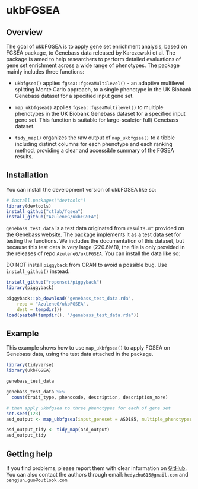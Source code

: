 
<!-- README.md is generated from README.Rmd. Please edit that file -->

# ukbFGSEA

<!-- badges: start -->
<!-- badges: end -->

## Overview

The goal of ukbFGSEA is to apply gene set enrichment analysis, based on
FGSEA package, to Genebass data released by Karczewski et al. The
package is amed to help researchers to perform detailed evaluations of
gene set enrichment across a wide range of phenotypes. The package
mainly includes three functions:

- `ukbfgsea()` applies `fgsea::fgseaMultilevel()` - an adaptive
  multilevel splitting Monte Carlo approach, to a single phenotype in
  the UK Biobank Genebass dataset for a specified input gene set.

- `map_ukbfgsea()` applies `fgsea::fgseaMultilevel()` to multiple
  phenotypes in the UK Biobank Genebass dataset for a specified input
  gene set. This function is suitable for large-scale(or full) Genebass
  dataset.

- `tidy_map()` organizes the raw output of `map_ukbfgsea()` to a tibble
  including distinct columns for each phenotype and each ranking method,
  providing a clear and accessible summary of the FGSEA results.

## Installation

You can install the development version of ukbFGSEA like so:

``` r
# install.packages("devtools")
library(devtools)
install_github("ctlab/fgsea")
install_github("AzuleneG/ukbFGSEA")
```

`genebass_test_data` is a test data originated from `results.mt` provided on the Genebass website. The package implements it as a test data set for testing the functions. We includes the documentation of this dataset, but because this test data is very large (220.6MB), the file is only provided in the releases of repo `AzuleneG/ukbFGSEA`. You can install the data like so:

DO NOT install `piggyback` from CRAN to avoid a possible bug. Use `install_github()` instead.

```r
install_github("ropensci/piggyback")
library(piggyback)

piggyback::pb_download("genebass_test_data.rda",
	repo = "AzuleneG/ukbFGSEA",
	dest = tempdir())
load(paste0(tempdir(), "/genebass_test_data.rda"))
```

## Example

This example shows how to use `map_ukbfgsea()` to apply FGSEA on
Genebass data, using the test data attached in the package.

``` r
library(tidyverse)
library(ukbFGSEA)

genebass_test_data 

genebass_test_data %>% 
  count(trait_type, phenocode, description, description_more)

# then apply ukbfgsea to three phenotypes for each of gene set
set.seed(123)
asd_output <- map_ukbfgsea(input_geneset = ASD185, multiple_phenotypes = genebass_test_data)

asd_output_tidy <- tidy_map(asd_output)
asd_output_tidy
```

## Getting help

If you find problems, please report them with clear information on
[GitHub](https://github.com/tidyverse/ukbFGSEA/issues). You can also
contact the authors through email: `hedyzhu615@gmail.com` and
`pengjun.guo@outlook.com`
